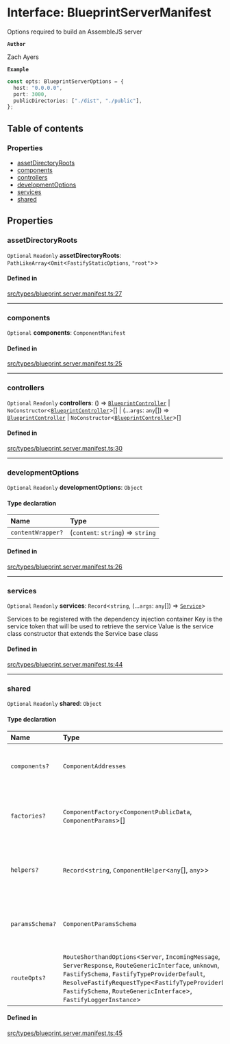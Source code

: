 # Interface: BlueprintServerManifest

Options required to build an AssembleJS server

**`Author`**

Zach Ayers

**`Example`**

```typescript
const opts: BlueprintServerOptions = {
  host: "0.0.0.0",
  port: 3000,
  publicDirectories: ["./dist", "./public"],
};
```

## Table of contents

### Properties

- [assetDirectoryRoots](BlueprintServerManifest.md#assetdirectoryroots)
- [components](BlueprintServerManifest.md#components)
- [controllers](BlueprintServerManifest.md#controllers)
- [developmentOptions](BlueprintServerManifest.md#developmentoptions)
- [services](BlueprintServerManifest.md#services)
- [shared](BlueprintServerManifest.md#shared)

## Properties

### assetDirectoryRoots

 `Optional` `Readonly` **assetDirectoryRoots**: `PathLikeArray`<`Omit`<`FastifyStaticOptions`, ``"root"``\>\>

#### Defined in

[src/types/blueprint.server.manifest.ts:27](https://github.com/zjayers/AssembleJS/blob/d2354de/src/types/blueprint.server.manifest.ts#L27)

___

### components

 `Optional` **components**: `ComponentManifest`

#### Defined in

[src/types/blueprint.server.manifest.ts:25](https://github.com/zjayers/AssembleJS/blob/d2354de/src/types/blueprint.server.manifest.ts#L25)

___

### controllers

 `Optional` `Readonly` **controllers**: () => [`BlueprintController`](interfaces-classes-BlueprintController.md) \| `NoConstructor`<[`BlueprintController`](interfaces-classes-BlueprintController.md)\>[] \| (...`args`: `any`[]) => [`BlueprintController`](interfaces-classes-BlueprintController.md) \| `NoConstructor`<[`BlueprintController`](interfaces-classes-BlueprintController.md)\>[]

#### Defined in

[src/types/blueprint.server.manifest.ts:30](https://github.com/zjayers/AssembleJS/blob/d2354de/src/types/blueprint.server.manifest.ts#L30)

___

### developmentOptions

 `Optional` `Readonly` **developmentOptions**: `Object`

#### Type declaration

| Name | Type |
| :------ | :------ |
| `contentWrapper?` | (`content`: `string`) => `string` |

#### Defined in

[src/types/blueprint.server.manifest.ts:26](https://github.com/zjayers/AssembleJS/blob/d2354de/src/types/blueprint.server.manifest.ts#L26)

___

### services

 `Optional` `Readonly` **services**: `Record`<`string`, (...`args`: `any`[]) => [`Service`](interfaces-classes-Service.md)\>

Services to be registered with the dependency injection container
Key is the service token that will be used to retrieve the service
Value is the service class constructor that extends the Service base class

#### Defined in

[src/types/blueprint.server.manifest.ts:44](https://github.com/zjayers/AssembleJS/blob/d2354de/src/types/blueprint.server.manifest.ts#L44)

___

### shared

 `Optional` `Readonly` **shared**: `Object`

#### Type declaration

| Name | Type | Description |
| :------ | :------ | :------ |
| `components?` | `ComponentAddresses` | Any Components that all views of this Component require to render appropriately |
| `factories?` | `ComponentFactory`<`ComponentPublicData`, `ComponentParams`\>[] | Array of Component Factories to run on the ComponentTemplate of each view, sorted by Priority |
| `helpers?` | `Record`<`string`, `ComponentHelper`<`any`[], `any`\>\> | Array of helper functions to pass to the ComponentContext for all views of this Component |
| `paramsSchema?` | `ComponentParamsSchema` | Any request parameters to be validated when making ComponentTemplate content requests |
| `routeOpts?` | `RouteShorthandOptions`<`Server`, `IncomingMessage`, `ServerResponse`, `RouteGenericInterface`, `unknown`, `FastifySchema`, `FastifyTypeProviderDefault`, `ResolveFastifyRequestType`<`FastifyTypeProviderDefault`, `FastifySchema`, `RouteGenericInterface`\>, `FastifyLoggerInstance`\> | Any Route options to use for every view of this Component. |

#### Defined in

[src/types/blueprint.server.manifest.ts:45](https://github.com/zjayers/AssembleJS/blob/d2354de/src/types/blueprint.server.manifest.ts#L45)

